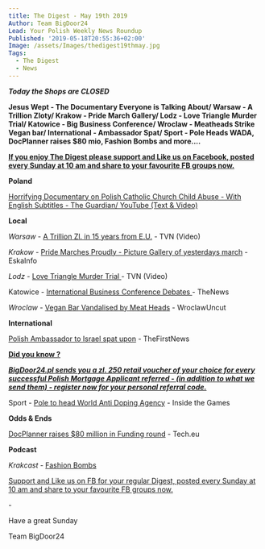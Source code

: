 ```yaml
---
title: The Digest - May 19th 2019
Author: Team BigDoor24
Lead: Your Polish Weekly News Roundup
Published: '2019-05-18T20:55:36+02:00'
Image: /assets/Images/thedigest19thmay.jpg
Tags:
  - The Digest
  - News
---
```

**_Today the Shops are CLOSED_**

**Jesus Wept - The Documentary Everyone is Talking About/ Warsaw - A Trillion Zloty/ Krakow - Pride March Gallery/ Lodz - Love Triangle Murder Trial/ Katowice - Big Business Conference/  Wroclaw - Meatheads Strike Vegan bar/ International - Ambassador Spat/ Sport - Pole Heads WADA, DocPlanner raises $80 mio, Fashion Bombs and more....**

[**If you enjoy The Digest please support and Like us on Facebook, posted every Sunday at 10 am and share to your favourite FB groups now.**](https://www.facebook.com/bigdoor24/)

<div class="sharethis-inline-share-buttons"></div>

**Poland**

[Horrifying Documentary on Polish Catholic Church Child Abuse - With English Subtitles  - The Guardian/ YouTube (Text & Video)](https://www.theguardian.com/world/2019/may/17/poland-jail-terms-child-abuse-church-documentary?CMP=Share_AndroidApp_Email)

**Local**

_Warsaw_  - [A Trillion Zl. in 15 years from E.U.](https://www.tvn24.pl/tvn24-news-in-english,157,m/tvn24-s-business-news-from-poland-in-english,936308.html) - TVN (Video)

_Krakow_  - [Pride Marches Proudly - Picture Gallery of yesterdays march](http://krakow.eska.pl/poznaj-miasto/marsz-rownosci-18-05-2019-w-krakowie-zobacz-podsumowanie-wideo-galerie-zdjec-z-marszu-rownosci-2019-w-krakowie/16216/1) - EskaInfo

_Lodz_ - [Love Triangle Murder Trial ](https://www.tvn24.pl/tvn24-news-in-english,157,m/two-lovers-accused-of-murdering-woman-s-husband-stand-trial,935307.html)- TVN (Video)

Katowice - [International Business Conference Debates ](http://thenews.pl/1/12/Artykul/419788,Intl-business-conference-in-Poland%E2%80%99s-Katowice) -  TheNews

_Wroclaw_ - [Vegan Bar Vandalised by Meat Heads](http://wroclawuncut.com/2019/05/17/vegan-bar-in-nadodrze-wrecked-by-vandals/) - WroclawUncut

**International**

[Polish Ambassador to Israel spat upon](https://www.thefirstnews.com/article/polands-ambassador-attacked-on-streets-of-tel-aviv-5912) - TheFirstNews

[**Did you know ?**](https://bigdoor24.pl/)

[**_BigDoor24.pl sends you a zl. 250 retail voucher of your choice for every successful Polish Mortgage Applicant referred - (in addition to what we send them) - register now for your personal referral code._**](https://bigdoor24.pl/)

Sport - [Pole to head World Anti Doping Agency](https://www.insidethegames.biz/articles/1079379/david-owen-it-would-be-a-mistake-to-underestimate-wadas-new-man-witold-banka) - Inside the Games

**Odds & Ends**

[DocPlanner raises $80 million in Funding round](https://tech.eu/brief/polish-founded-healthcare-platform-docplanner-raises-e80-million/) - Tech.eu

**Podcast**

_Krakcast_ - [Fashion Bombs](https://www.krakcast.pl/e/krakcast-%E2%80%93-news-1557516416/)

[Support and Like us on FB for your regular Digest, posted every Sunday at 10 am and share to your favourite FB groups now.](https://www.facebook.com/bigdoor24/)

<div class="sharethis-inline-share-buttons"></div>

\-

Have a great Sunday

Team BigDoor24
